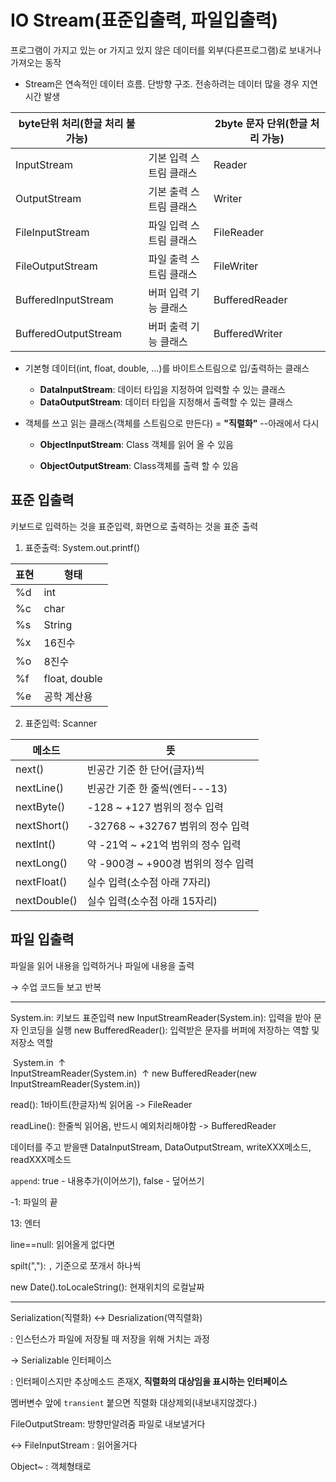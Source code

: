 # IO Stream(표준입출력, 파일입출력)

프로그램이 가지고 있는 or 가지고 있지 않은 데이터를 외부(다른프로그램)로 보내거나 가져오는 동작

- Stream은 연속적인 데이터 흐름. 단방향 구조. 전송하려는 데이터 많을 경우 지연시간 발생

| byte단위 처리(한글 처리 불가능) |                         | 2byte 문자 단위(한글 처리 가능) |
| ------------------------------- | ----------------------- | ------------------------------- |
| InputStream                     | 기본 입력 스트림 클래스 | Reader                          |
| OutputStream                    | 기본 출력 스트림 클래스 | Writer                          |
| FileInputStream                 | 파일 입력 스트림 클래스 | FileReader                      |
| FileOutputStream                | 파일 출력 스트림 클래스 | FileWriter                      |
| BufferedInputStream             | 버퍼 입력 기능 클래스   | BufferedReader                  |
| BufferedOutputStream            | 버퍼 출력 기능 클래스   | BufferedWriter                  |

- 기본형 데이터(int, float, double, ...)를 바이트스트림으로 입/출력하는 클래스
  - __DataInputStream__: 데이터 타입을 지정하여 입력할 수 있는 클래스
  - __DataOutputStream__: 데이터 타입을 지정해서 출력할 수 있는 클래스
  
- 객체를 쓰고 읽는 클래스(객체를 스트림으로 만든다) = __"직렬화"__  --아래에서 다시

  - __ObjectInputStream__: Class 객체를 읽어 올 수 있음

  - __ObjectOutputStream__: Class객체를 출력 할 수 있음

    

## 표준 입출력
키보드로 입력하는 것을 표준입력, 화면으로 출력하는 것을 표준 출력

1. 표준출력: System.out.printf()

| 표현 | 형태          |
| ---- | ------------- |
| %d   | int           |
| %c   | char          |
| %s   | String        |
| %x   | 16진수        |
| %o   | 8진수         |
| %f   | float, double |
| %e   | 공학 계산용   |

2. 표준입력: Scanner

| 메소드       | 뜻                                  |
| ------------ | ----------------------------------- |
| next()       | 빈공간 기준 한 단어(글자)씩         |
| nextLine()   | 빈공간 기준 한 줄씩(엔터---13)      |
| nextByte()   | -128 ~ +127 범위의 정수 입력        |
| nextShort()  | -32768 ~ +32767 범위의 정수 입력    |
| nextInt()    | 약 -21억 ~ +21억 범위의 정수 입력   |
| nextLong()   | 약 -900경 ~ +900경 범위의 정수 입력 |
| nextFloat()  | 실수 입력(소수점 아래 7자리)        |
| nextDouble() | 실수 입력(소수점 아래 15자리)       |



## 파일 입출력

파일을 읽어 내용을 입력하거나 파일에 내용을 출력

→ 수업 코드들 보고 반복

---

System.in: 키보드 표준입력 
new InputStreamReader(System.in): 입력을 받아 문자 인코딩을 실행 
new BufferedReader(): 입력받은 문자를 버퍼에 저장하는 역할 및 저장소 역할

​                   System.in 
​                    ↑  
​           InputStreamReader(System.in) 
​          ↑ 
new BufferedReader(new InputStreamReader(System.in)) 



read(): 1바이트(한글자)씩 읽어옴 -> FileReader

readLine(): 한줄씩 읽어옴, 반드시 예외처리해야함 -> BufferedReader



데이터를 주고 받을땐 DataInputStream, DataOutputStream, writeXXX메소드, readXXX메소드



`append`: true - 내용추가(이어쓰기), false - 덮어쓰기

-1: 파일의 끝

13: 엔터

line==null: 읽어올게 없다면

spilt(","): `,` 기준으로 쪼개서 하나씩

new Date().toLocaleString(): 현재위치의 로컬날짜

---

Serialization(직렬화) ↔ Desrialization(역직렬화)

: 인스턴스가 파일에 저장될 때 저장을 위해 거치는 과정

→ Serializable 인터페이스

: 인터페이스지만 추상메소드 존재X, __직렬화의 대상임을 표시하는 인터페이스__



멤버변수 앞에 `transient` 붙으면 직렬화 대상제외(내보내지않겠다.)



FileOutputStream: 방향만알려줌 파일로 내보낼거다

↔ FileInputStream : 읽어올거다



Object~ : 객체형태로

